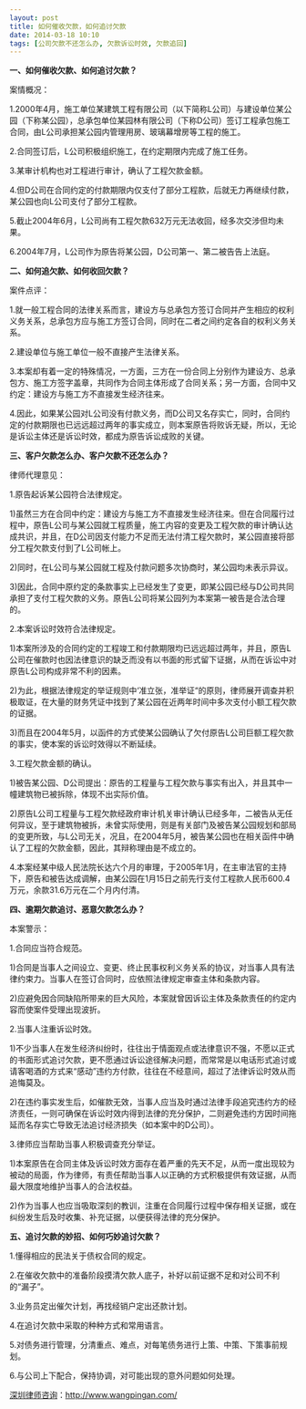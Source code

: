 ```yaml
---
layout: post
title: 如何催收欠款，如何追讨欠款
date: 2014-03-18 10:10
tags: [公司欠款不还怎么办, 欠款诉讼时效, 欠款追回]
---
```

<strong>一、如何催收欠款、如何追讨欠款？</strong>

案情概况：

1.2000年4月，施工单位某建筑工程有限公司（以下简称L公司）与建设单位某公园（下称某公园），总承包单位某园林有限公司（下称D公司）签订工程承包施工合同，由L公司承担某公园内管理用房、玻璃幕增房等工程的施工。

2.合同签订后，L公司积极组织施工，在约定期限内完成了施工任务。

3.某审计机构也对工程进行审计，确认了工程欠款金额。

4.但D公司在合同约定的付款期限内仅支付了部分工程款，后就无力再继续付款，某公园也向L公司支付了部分工程款。

5.截止2004年6月，L公司尚有工程欠款632万元无法收回，经多次交涉但均未果。

6.2004年7月，L公司作为原告将某公园，D公司第一、第二被告告上法庭。

<strong>二、如何追欠款、如何收回欠款？</strong>

案件点评：

1.就一般工程合同的法律关系而言，建设方与总承包方签订合同并产生相应的权利义务关系，总承包方应与施工方签订合同，同时在二者之间约定各自的权利义务关系。

2.建设单位与施工单位一般不直接产生法律关系。

3.本案却有着一定的特殊情况，一方面，三方在一份合同上分别作为建设方、总承包方、施工方签字盖章，共同作为合同主体形成了合同关系；另一方面，合同中又约定：建设方与施工方不直接发生经济往来。

4.因此，如果某公园对L公司没有付款义务，而D公司又名存实亡，同时，合同约定的付款期限也已远远超过两年的事实成立，则本案原告将败诉无疑，所以，无论是诉讼主体还是诉讼时效，都成为原告诉讼成败的关键。

<strong>三、客户欠款怎么办、客户欠款不还怎么办？</strong>

律师代理意见：

1.原告起诉某公园符合法律规定。

1)虽然三方在合同中约定：建设方与施工方不直接发生经济往来。但在合同履行过程中，原告L公司与某公园就工程质量，施工内容的变更及工程欠款的审计确认达成共识，并且，在D公司因支付能力不足而无法付清工程欠款时，某公园直接将部分工程欠款支付到了L公司帐上。

2)同时，在L公司与某公园就工程及付款问题多次协商时，某公园均未表示异议。

3)因此，合同中原约定的条款事实上已经发生了变更，即某公园已经与D公司共同承担了支付工程欠款的义务。原告L公司将某公园列为本案第一被告是合法合理的。

2.本案诉讼时效符合法律规定。

1)本案所涉及的合同约定的工程竣工和付款期限均已远远超过两年，并且，原告L公司在催款时也因法律意识的缺乏而没有以书面的形式留下证据，从而在诉讼中对原告L公司构成非常不利的因素。

2)为此，根据法律规定的举证规则中‘准立张，准举证“的原则，律师展开调查并积极取证，在大量的财务凭证中找到了某公园在近两年时间中多次支付小额工程欠款的证据。

3)而且在2004年5月，以函件的方式使某公园确认了欠付原告L公司巨额工程欠款的事实，使本案的诉讼时效得以不断延续。

3.工程欠款金额的确认。

1)被告某公园、D公司提出：原告的工程量与工程欠款与事实有出入，并且其中一幢建筑物已被拆除，体现不出实际价值。

2)原告L公司工程量与工程欠款经政府审计机关审计确认已经多年，二被告从无任何异议，至于建筑物被拆，未曾实际使用，则是有关部门及被告某公园规划和部局的变更所致，与L公司无关，况且，在2004年5月，被告某公园也在相关函件中确认了工程的欠款金额，因此，其辩称理由是不成立的。

4.本案经某中级人民法院长达六个月的审理，于2005年1月，在主审法官的主持下，原告和被告达成调解，由某公园在1月15日之前先行支付工程款人民币600.4万元，余款31.6万元在二个月内付清。

<strong>四、逾期欠款追讨、恶意欠款怎么办？</strong>

本案警示：

1.合同应当符合规范。

1)合同是当事人之间设立、变更、终止民事权利义务关系的协议，对当事人具有法律约束力。当事人在签订合同时，应依照法律规定审查主体和条款内容。

2)应避免因合同缺陷所带来的巨大风险，本案就曾因诉讼主体及条款责任的约定内容而使案件受理出现波折。

2.当事人注重诉讼时效。

1)不少当事人在发生经济纠纷时，往往出于情面观点或法律意识不强，不愿以正式的书面形式追讨欠款，更不愿通过诉讼途径解决问题，而常常是以电话形式追讨或请客喝酒的方式来“感动”违约方付款，往往在不经意间，超过了法律诉讼时效从而追悔莫及。

2)在违约事实发生后，如催款无效，当事人应当及时通过法律手段追究违约方的经济责任，一则可确保在诉讼时效内得到法律的充分保护，二则避免违约方因时间拖延而名存实亡导致无法追讨经济损失（如本案中的D公司）。

3.律师应当帮助当事人积极调查充分举证。

1)本案原告在合同主体及诉讼时效方面存在着严重的先天不足，从而一度出现较为被动的局面，作为律师，有责任帮助当事人以正确的方式积极提供有效证据，从而最大限度地维护当事人的合法权益。

2)作为当事人也应当吸取深刻的教训，注重在合同履行过程中保存相关证据，或在纠纷发生后及时收集、补充证据，以便获得法律的充分保护。

<strong>五、追讨欠款的妙招、如何巧妙追讨欠款？</strong>

1.懂得相应的民法关于债权合同的规定。

2.在催收欠款中的准备阶段摸清欠款人底子，补好以前证据不足和对公司不利的“漏子”。

3.业务员定出催欠计划，再找经销户定出还款计划。

4.在追讨欠款中采取的种种方式和常用语言。

5.对债务进行管理，分清重点、难点，对每笔债务进行上策、中策、下策事前规划。

6.与公司上下配合，保持协调，对可能出现的意外问题如何处理。

<a href="http://www.wangpingan.com/">深圳律师咨询</a>：<a href="http://www.wangpingan.com/">http://www.wangpingan.com/</a>

